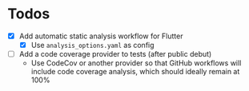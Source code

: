 # Todos

- [x] Add automatic static analysis workflow for Flutter
  - [x] Use `analysis_options.yaml` as config
- [ ] Add a code coverage provider to tests (after public debut)
  - Use CodeCov or another provider so that GitHub workflows will include code coverage analysis, which should ideally remain at 100%
